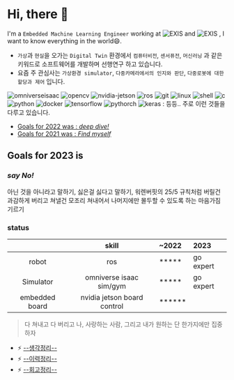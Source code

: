 # Hi, there 👋

I'm a `Embedded Machine Learning Engineer` working at ![EXIS](https://img.shields.io/badge/-EXIS%20SOFTWARE%20ENGINEERING-green?style=flat-square&logoColor=white) and ![EXIS](https://img.shields.io/badge/-Pollux-blue?style=flat-square&logoColor=white) , I want to know everything in the world😄.

* `가상`과 `현실`을 오가는 `Digital Twin` 환경에서 `컴퓨터비전`, `센서퓨전`, `머신러닝` 과 같은 키워드로 소프트웨어를 개발하며 선행연구 하고 있습니다.
* 요즘 주 관심사는 `가상환경 simulator`, `다중카메라에서의 인지와 판단`, `다중로봇에 대한 할당과 제어` 입니다.

![omniverseisaac](https://img.shields.io/badge/NVIDIA%20Omniverse%20Isaac-76B900?style=flat-square&logo=NVIDIA&logoColor=white)  ![opencv](https://img.shields.io/badge/opencv-5C3EE8?style=flat-square&logo=opencv&logoColor=white) ![nvidia-jetson](https://img.shields.io/badge/NVIDIA%20Jetson%20Board-76B900?style=flat-square&logo=NVIDIA&logoColor=white) ![ros](https://img.shields.io/badge/Ros-22314E?style=flat-square&logo=Ros&logoColor=white) ![git](https://hits.seeyoufarm.com/api/count/incr/badge.svg?url=https%3A%2F%2Fgithub.com%2FNamWoo%2Fhit-counter&count_bg=%23C83D3D&title_bg=%23555555&icon=git.svg&icon_color=%23E7E7E7&title=Git&edge_flat=false) ![linux](https://img.shields.io/badge/Linux-FCC624?style=flat-square&logo=Linux&logoColor=white)  ![shell](https://img.shields.io/badge/Shell-5391FE?style=flat-square&logo=PowerShell&logoColor=white) ![c](https://img.shields.io/badge/C-A8B9CC?style=flat-square&logo=C&logoColor=white) ![python](https://img.shields.io/badge/Python-3766AB?style=flat-square&logo=Python&logoColor=white)   ![docker](https://img.shields.io/badge/Docker-2496ED?style=flat-square&logo=Docker&logoColor=white) ![tensorflow](https://img.shields.io/badge/TensorFlow-FF6F00?style=flat-square&logo=Tensorflow&logoColor=white) ![pythorch](https://img.shields.io/badge/PyTorch-EE4C2C?style=flat-square&logo=PyTorch&logoColor=white) ![keras](https://img.shields.io/badge/Keras-D00000?style=flat-square&logo=Keras&logoColor=white) : 등등.. 주로 이런 것들을 다루고 있습니다. 



* [Goals for 2022 was : *deep dive!*](https://github.com/NamWoo/NamWoo/blob/master/doc/goals_for.md)
* [Goals for 2021 was : *Find myself*](https://github.com/NamWoo/NamWoo/blob/master/doc/goals_for.md)


<!-- ![Screenshot from 2021-08-23 15-57-31](https://user-images.githubusercontent.com/8021479/130403951-5057ccba-77b6-4ec8-a4df-722dbb0e9f12.png)
 -->


<!--
* Python, C, C++, Shell
* ROS, CMake, Bazel, Docker, Kubernetes, Git
* Pytorch, Keras, Tensorflow
* Cuda, TensorRT, Deepstream
* Vim, Visual.Studio.Code
* Unity, Omniverse Isaac
* NVIDIA Drive & Jetson, Raspberry.Pi, STM32F*, Atmega*, ~Infineon~
* Leetcode, Coursera, Udacity, Udemy
Linux, git
![bazel](https://img.shields.io/badge/-Bazel?style=flat-square&logoColor=white)
-->

<!---
![coursera](https://img.shields.io/badge/Coursera-0056D2?style=flat-square&logo=Coursera&logoColor=white) 
![Udacity](https://img.shields.io/badge/Udacity-02B3E4?style=flat-square&logo=Udacity&logoColor=white)
![Fortran](https://img.shields.io/badge/Fortran-734F96?style=flat-square&logo=Fortran&logoColor=white) 
![CMake](https://img.shields.io/badge/CMake-064F8C?style=flat-square&logo=CMake&logoColor=white)
![Unity](https://img.shields.io/badge/Unity-000000?style=flat-square&logo=Unity&logoColor=white)
![VisualStudioCode](https://img.shields.io/badge/Visual%20Studio%20Code-007ACC?style=flat-square&logo=visual%20Studio%20Code&logoColor=white)
![Leetcode](https://img.shields.io/badge/Leetcode-FFA116?style=flat-square&logo=Leetcode&logoColor=white)
![raspberrypi](https://img.shields.io/badge/Raspberry%20Pi-C51A4A?style=flat-square&logo=raspberry%20pi&logoColor=white)
![vim](https://img.shields.io/badge/Vim-019733?style=flat-square&logo=Vim&logoColor=white)
![kubernetes](https://img.shields.io/badge/Kubernetes-326CE5?style=flat-square&logo=Kubernetes&logoColor=white)
-->

## Goals for 2023 is
### *say No!*

아닌 것을 아니라고 말하기, 싫은걸 싫다고 말하기, 워렌버핏의 25/5 규칙처럼 버릴건 과감하게 버리고 쳐낼건 모조리 쳐내어서 나머지에만 몰두할 수 있도록 하는 마음가짐 기르기

### status


|              |skill                |~2022     |2023|
|:---:|:---:|:---|:---|
|robot           |ros                |\*\*\*\*\*|go expert|
|Simulator       |omniverse isaac sim/gym|\*\*\*\*\*|go expert|
|embedded board  |nvidia jetson board control|\*\*\*\*\*\*|    |


>다 쳐내고 다 버리고 나, 사랑하는 사람, 그리고 내가 원하는 단 한가지에만 집중하자

* ⚡ [--생각정리--](https://github.com/NamWoo/NamWoo/blob/master/doc/findmyself.md)
* ⚡ [--이력정리--](https://github.com/NamWoo/NamWoo/blob/master/doc/findmyself2.md)
* ⚡ [--회고정리--](https://github.com/NamWoo/NamWoo/blob/master/doc/goals_for.md)

